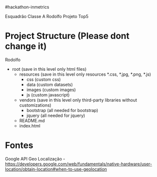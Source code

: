 #hackathon-inmetrics

Esquadrão Classe A
Rodolfo
Projeto Top5

# Project Structure (Please dont change it)
Rodolfo
- root (save in this level only html files)
	- resources (save in this level only resources *.css, *.jpg, *.png, *.js)
		- css (custom css)
		- data (custom datasets)
		- images (custom images)
		- js (custom javascript)
	- vendors (save in this level only third-party libraries without customizations)
		- bootstrap (all needed for bootstrap)
		- jquery (all needed for jquery)
	- README.md
	- index.html



# Fontes
Google API Geo Localização - https://developers.google.com/web/fundamentals/native-hardware/user-location/obtain-location#when-to-use-geolocation	